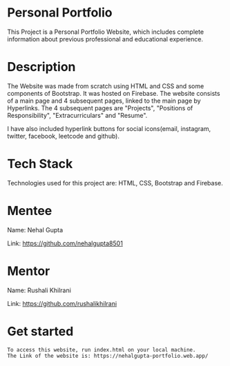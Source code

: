 

# Personal Portfolio
This Project is a Personal Portfolio Website, which includes complete information about previous professional and educational experience.

# Description
The Website was made from scratch using HTML and CSS and some components of Bootstrap. It was hosted on Firebase. The website consists of a main page and 4 subsequent pages, linked to the main page by Hyperlinks. The 4 subsequent pages are "Projects", "Positions of Responsibility", "Extracurriculars" and "Resume". 

I have also included hyperlink buttons for social icons(email, instagram, twitter, facebook, leetcode and github).

# Tech Stack
Technologies used for this project are: HTML, CSS, Bootstrap and Firebase. 

# Mentee
Name: Nehal Gupta  

Link: https://github.com/nehalgupta8501

# Mentor
Name: Rushali Khilrani

Link: https://github.com/rushalikhilrani

# Get started
```
To access this website, run index.html on your local machine.
The Link of the website is: https://nehalgupta-portfolio.web.app/

```

